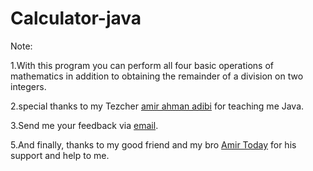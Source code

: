 # Calculator-java
Note:

1.With this program you can perform all four basic operations of mathematics in addition to obtaining the remainder of a division on two integers.

2.special thanks to my Tezcher [amir ahman adibi](https://github.com/amirahmadadibi) for teaching me Java.

3.Send me your feedback via [email](shahriaarrr@gmail.com).

5.And finally, thanks to my good friend and my bro [Amir Today](https://amir.today) for his support and help to me.